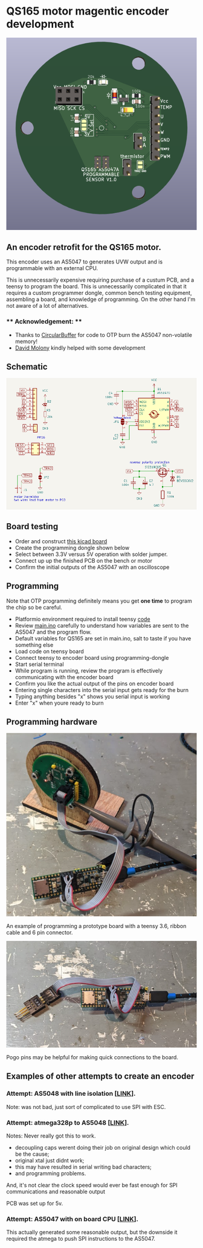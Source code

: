 # QS165 motor magentic encoder development

<img src="pics/final_PCB.png" title="Encoder PCB">

## An encoder retrofit for the QS165 motor.

This encoder uses an AS5047 to generates UVW output and is programmable with an external CPU. 

This is unnecessarily expensive requiring purchase of a custum PCB, and a teensy to program the board. This is unnecessarily complicated in that it requires a custom programmer dongle, common bench testing equipment, assembling a board, and knowledge of programming. On the other hand I'm not aware of a lot of alternatives. 

### ** Acknowledgement: **
* Thanks to [CircularBuffer](https://github.com/CircularBuffer/AS5047P) for code to OTP burn the AS5047 non-volatile memory!
* [David Molony](https://github.com/davidmolony) kindly helped with some development

## Schematic
<img src="pics/schematic.png" title="Schematic">

## Board testing
* Order and construct [this kicad board](AS5047_extburn/README.md)
* Create the programming dongle shown below
* Select between 3.3V versus 5V operation with solder jumper. 
* Connect up up the finished PCB on the bench or motor
* Confirm the initial outputs of the AS5047 with an oscilloscope

## Programming
Note that OTP programming definitely means you get **one time** to program the chip so be careful. 

* Platformio environment required to install teensy [code](https://github.com/owhite/QS165_encoder/tree/main/FIRMWARE/encoder)
* Review [main.ino](https://github.com/owhite/QS165_encoder/tree/main/FIRMWARE/encoder/src/main.ino) carefully to understand how variables are sent to the AS5047 and the program flow. 
* Default variables for QS165 are set in main.ino, salt to taste if you have something else
* Load code on teensy board
* Connect teensy to encoder board using programming-dongle
* Start serial terminal
* While program is running, review the program is effectively communicating with the encoder board
* Confirm you like the actual output of the pins on encoder board
* Entering single characters into the serial input gets ready for the burn
* Typing anything besides "x" shows you serial input is working
* Enter "x" when youre ready to burn

## Programming hardware
<img src="pics/dongle_probe.png" title="Encoder programmer with scope probe">

An example of programming a prototype board with a teensy 3.6, ribbon cable and 6 pin connector. 

<img src="pics/dongle_pogo.png" title="Encoder programmer with pogo pins">

Pogo pins may be helpful for making quick connections to the board. 

## Examples of other attempts to create an encoder
### **Attempt: AS5048 with line isolation [[LINK](AS5048_isolation/README.md)].**

Note: was not bad, just sort of complicated to use SPI with ESC.

### **Attempt: atmega328p to AS5048 [[LINK](AS5048_atmega328p/README.md)].**

Notes: Never really got this to work. 
* decoupling caps werent doing their job on original design which could be the cause;
* original xtal just didnt work;
* this may have resulted in serial writing bad characters;
* and programming problems. 

And, it's not clear the clock speed would ever be fast enough for SPI communications and reasonable output

PCB was set up for 5v. 

### **Attempt: AS5047 with on board CPU [[LINK](AS5047_atmega328p/README.md)].** 
This actually generated some reasonable output, but the downside it required the atmega to push SPI instructions to the AS5047. 




